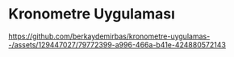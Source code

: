 # Kronometre Uygulaması 

https://github.com/berkaydemirbas/kronometre-uygulamas--/assets/129447027/79772399-a996-466a-b41e-424880572143




